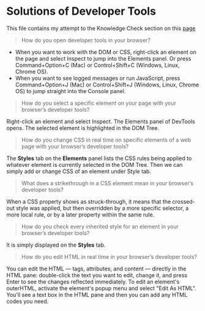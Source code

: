 # Solutions of Developer Tools
This file contains my attempt to the Knowledge Check section on this [page](https://www.theodinproject.com/paths/foundations/courses/foundations/lessons/developer-tools#knowledge-check)

> How do you open developer tools in your browser?
* When you want to work with the DOM or CSS, right-click an element on the page and select Inspect to jump into the Elements panel. Or press Command+Option+C (Mac) or Control+Shift+C (Windows, Linux, Chrome OS).
* When you want to see logged messages or run JavaScript, press Command+Option+J (Mac) or Control+Shift+J (Windows, Linux, Chrome OS) to jump straight into the Console panel.

> How do you select a specific element on your page with your browser’s developer tools?

Right-click an element and select Inspect. The Elements panel of DevTools opens. The selected element is highlighted in the DOM Tree.

> How do you change CSS in real time on specific elements of a web page with your browser’s developer tools?

The **Styles** tab on the **Elements** panel lists the CSS rules being applied to whatever element is currently selected in the DOM Tree. Then we can simply add or change CSS of an element under Style tab.

> What does a strikethrough in a CSS element mean in your browser’s developer tools?

When a CSS property shows as struck-through, it means that the crossed-out style was applied, but then overridden by a more specific selector, a more local rule, or by a later property within the same rule.

> How do you check every inherited style for an element in your browser’s developer tools?

It is simply displayed on the **Styles** tab.

> How do you edit HTML in real time in your browser’s developer tools?

You can edit the HTML — tags, attributes, and content — directly in the HTML pane: double-click the text you want to edit, change it, and press Enter to see the changes reflected immediately. To edit an element's outerHTML, activate the element's popup menu and select "Edit As HTML". You'll see a text box in the HTML pane and then you can add any HTML codes you need.
